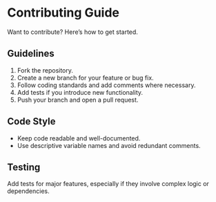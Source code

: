 # Contributing Guide

Want to contribute? Here’s how to get started.

## Guidelines
1. Fork the repository.
2. Create a new branch for your feature or bug fix.
3. Follow coding standards and add comments where necessary.
4. Add tests if you introduce new functionality.
5. Push your branch and open a pull request.

## Code Style
- Keep code readable and well-documented.
- Use descriptive variable names and avoid redundant comments.

## Testing
Add tests for major features, especially if they involve complex logic or dependencies.
